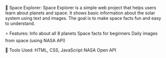 🌌 Space Explorer:
Space Explorer is a simple web project that helps users learn about planets and space. It shows basic information about the solar system using text and images. The goal is to make space facts fun and easy to understand.

⭐ Features:
Info about all 8 planets
Space facts for beginners
Daily images from space (using NASA API)

🔧 Tools Used:
HTML, CSS, JavaScript
NASA Open API
